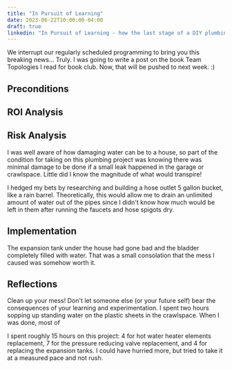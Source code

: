 ```yaml
---
title: "In Pursuit of Learning"
date: 2023-06-22T10:00:00-04:00
draft: true
linkedin: "In Pursuit of Learning - how the last stage of a DIY plumbing job was more that I bargained for.  I walk through my ROI and risk analysis, implementation, and reflections when doing a project for learning's sake."
---
```


We interrupt our regularly scheduled programming to bring you this breaking news... Truly. I was going to write a post on the book Team Topologies I read for book club. Now, that will be pushed to next week. :)

## Preconditions

## ROI Analysis

## Risk Analysis

I was well aware of how damaging water can be to a house, so part of the condition for taking on this plumbing project was knowing there was minimal damage to be done if a small leak happened in the garage or crawlspace. Little did I know the magnitude of what would transpire!

I hedged my bets by researching and building a hose outlet 5 gallon bucket, like a rain barrel. Theoretically, this would allow me to drain an unlimited amount of water out of the pipes since I didn't know how much would be left in them after running the faucets and hose spigots dry.

## Implementation

The expansion tank under the house had gone bad and the bladder completely filled with water. That was a small consolation that the mess I caused was somehow worth it.

## Reflections

Clean up your mess! Don't let someone else (or your future self) bear the consequences of your learning and experimentation. I spent two hours sopping up standing water on the plastic sheets in the crawlspace. When I was done, most of

I spent roughly 15 hours on this project: 4 for hot water heater elements replacement, 7 for the pressure reducing valve replacement, and 4 for replacing the expansion tanks. I could have hurried more, but tried to take it at a measured pace and not rush.
